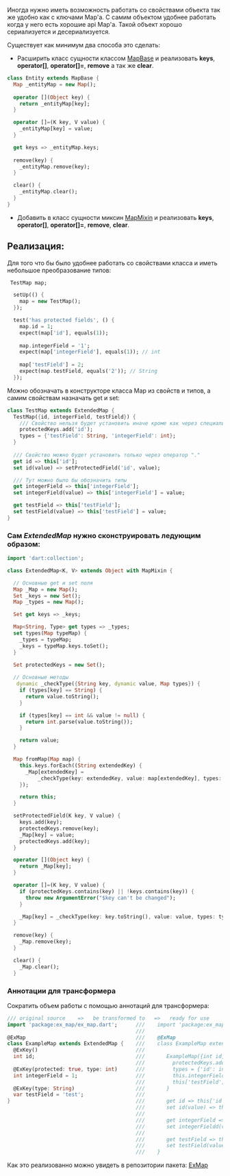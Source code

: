 Иногда нужно иметь возможность работать со свойствами объекта так же удобно как с ключами Map'a. С самим объектом удобнее работать когда у него есть хорошие api Map'a. Такой объект хорошо сериализуется и десериализуется.

Существует как минимум два способа это сделать:
  - Расширить класс сущности классом [MapBase](https://api.dartlang.org/stable/1.18.1/dart-collection/MapBase-class.html) и реализовать **keys**, **operator[]**, **operator[]=**, **remove** а так же **clear**.
   
  ```dart
  class Entity extends MapBase {
    Map _entityMap = new Map();
      
    operator [](Object key) {
      return _entityMap[key];
    }

    operator []=(K key, V value) {
      _entityMap[key] = value;
    }

    get keys => _entityMap.keys;
    
    remove(key) {
      _entityMap.remove(key);
    }

    clear() {
      _entityMap.clear();
    }
  }
  ```
    
  - Добавить в класс сущности миксин [MapMixin](https://api.dartlang.org/stable/1.18.1/dart-collection/MapMixin-class.html) и реализовать **keys**, **operator[]**, **operator[]=**, **remove**, **clear**.
  
## Реализация:

Для того что бы было удобнее работать со свойствами класса и иметь небольшое преобразование типов:

```dart
 TestMap map;

  setUp(() {
    map = new TestMap();
  });

  test('has protected fields', () {
    map.id = 1;
    expect(map['id'], equals(1));
  
    map.integerField = '1';
    expect(map['integerField'], equals(1)); // int
  
    map['testField'] = 2;
    expect(map.testField, equals('2')); // String
  });
```

Можно обозначать в конструкторе класса Map из свойств и типов, а самим свойствам назначать get и set:

```dart
class TestMap extends ExtendedMap {
  TestMap({id, integerField, testField}) {
    /// Свойство нельзя будет установить иначе кроме как через специальный метод
    protectedKeys.add('id'); 
    types = {'testField': String, 'integerField': int};
  }
  
  /// Свойство можно будет установить только через оператор "."
  get id => this['id'];
  set id(value) => setProtectedField('id', value); 

  /// Тут можно было бы обозначить типы
  get integerField => this['integerField'];
  set integerField(value) => this['integerField'] = value;

  get testField => this['testField'];
  set testField(value) => this['testField'] = value;
}

```

### Сам *ExtendedMap* нужно сконструировать ледующим образом:

```dart
import 'dart:collection';

class ExtendedMap<K, V> extends Object with MapMixin {

  // Основные get и set поля
  Map _Map = new Map();
  Set _keys = new Set();
  Map _types = new Map();

  Set get keys => _keys;

  Map<String, Type> get types => _types;
  set types(Map typeMap) {
    _types = typeMap;
    _keys = typeMap.keys.toSet();
  }

  Set protectedKeys = new Set();
  
  // Основные методы
   dynamic _checkType({String key, dynamic value, Map types}) {
    if (types[key] == String) {
      return value.toString();
    }

    if (types[key] == int && value != null) {
      return int.parse(value.toString());
    }

    return value;
  }

  Map fromMap(Map map) {
    this.keys.forEach((String extendedKey) {
      _Map[extendedKey] =
          _checkType(key: extendedKey, value: map[extendedKey], types: types);
    });

    return this;
  }

  setProtectedField(K key, V value) {
    keys.add(key);
    protectedKeys.remove(key);
    _Map[key] = value;
    protectedKeys.add(key);
  }

  operator [](Object key) {
    return _Map[key];
  }

  operator []=(K key, V value) {
    if (protectedKeys.contains(key) || !keys.contains(key)) {
      throw new ArgumentError("$key can't be changed");
    }

    _Map[key] = _checkType(key: key.toString(), value: value, types: types);
  }

  remove(key) {
    _Map.remove(key);
  }

  clear() {
    _Map.clear();
  }
  ```
  
  ### Аннотации для трансформера
  
  Сократить объем работы с помощью аннотаций для трансформера:

``` dart 
/// original source    =>   be transformed to   =>   ready for use 
import 'package:ex_map/ex_map.dart';      ///    import 'package:ex_map/ex_map.dart';
                                          ///
@ExMap                                    ///    @ExMap
class ExampleMap extends ExtendedMap {    ///    class ExampleMap extends ExtendedMap {
  @ExKey()                                ///
  int id;                                 ///       ExampleMap({int id, int integerField, String testField}) {
                                          ///         protectedKeys.addAll(['integerField']);
  @ExKey(protected: true, type: int)      ///         types = {'id': int, 'integerField': int, 'testField': String};
  int integerField = 1;                   ///         this.integerField = 1;
                                          ///         this['testField'] = 'test';
  @ExKey(type: String)                    ///       }
  var testField = 'test';                 ///       
}                                         ///       get id => this['id'];
                                          ///       set id(value) => this['id'] = value;
                                          ///
                                          ///       get integerField => this['integerField'];
                                          ///       set integerFieldd(value) => setProtectedField('integerField', value);
                                          ///
                                          ///       get testField => this['testField'];
                                          ///       set testField(value) => this['testField'] = value;
                                          ///    }
```

Как это реализованно можно увидеть в репозитории пакета: 
  [ExMap](https://github.com/Rasarts/ExMap)